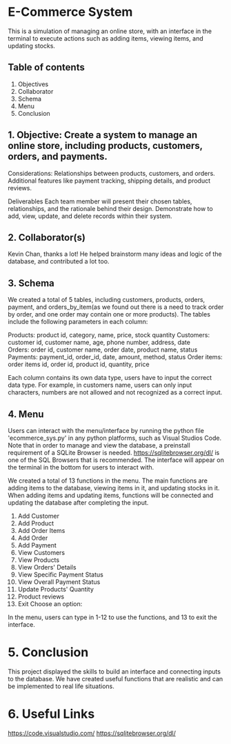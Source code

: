 # E-Commerce System
This is a simulation of managing an online store, with an interface in the terminal to execute actions such as adding items, viewing items, and updating stocks. 

## Table of contents
1. Objectives
2. Collaborator
3. Schema
4. Menu
6. Conclusion




## 1. Objective: Create a system to manage an online store, including products, customers, orders, and payments.
Considerations:
Relationships between products, customers, and orders.
Additional features like payment tracking, shipping details, and product reviews.

Deliverables
Each team member will present their chosen tables, relationships, and the rationale behind their design.
Demonstrate how to add, view, update, and delete records within their system.


## 2. Collaborator(s)
Kevin Chan, thanks a lot! He helped brainstorm many ideas and logic of the database, and contributed a lot too.


## 3. Schema

We created a total of 5 tables, including customers, products, orders, payment, and orders_by_item(as we found out there is a need to track order by order, and one order may contain one or more products). The tables include the following parameters in each column:

Products: product id, category, name, price, stock quantity
Customers: customer id, customer name, age, phone number, address, date                                   
Orders: order id, customer name, order date, product name, status
Payments: payment_id, order_id, date, amount, method, status
Order items: order items id, order id, product id, quantity, price

Each column contains its own data type, users have to input the correct data type. For example, in customers name, users can only input characters, numbers are not allowed and not recognized as a correct input.



## 4. Menu
Users can interact with the menu/interface by running the python file 'ecommerce_sys.py' in any python platforms, such as Visual Studios Code. Note that in order to manage and view the database, a preinstall requirement of a SQLite Browser is needed. https://sqlitebrowser.org/dl/ is one of the SQL Browsers that is recommended. The interface will appear on the terminal in the bottom for users to interact with.

We created a total of 13 functions in the menu. The main functions are adding items to the database, viewing items in it, and updating stocks in it. When adding items and updating items, functions will be connected and updating the database after completing the input. 


1. Add Customer
2. Add Product
3. Add Order Items
4. Add Order
5. Add Payment
6. View Customers
7. View Products
8. View Orders' Details
9. View Specific Payment Status
10. View Overall Payment Status
11. Update Products' Quantity
12. Product reviews
13. Exit
Choose an option: 

In the menu, users can type in 1-12 to use the functions, and 13 to exit the interface.

# 5. Conclusion
This project displayed the skills to build an interface and connecting inputs to the database. We have created useful functions that are realistic and can be implemented to real life situations. 

# 6. Useful Links
https://code.visualstudio.com/
https://sqlitebrowser.org/dl/ 

